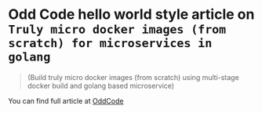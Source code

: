 # Odd Code hello world style article on `Truly micro docker images (from scratch) for microservices in golang`

> (Build truly micro docker images (from scratch) using multi-stage docker build and golang based microservice)

You can find full article at [OddCode](https://oddcode.daveamit.com/2018/08/18/make-micro-docker-images-from-scratch-for-microservices-in-golang/)
